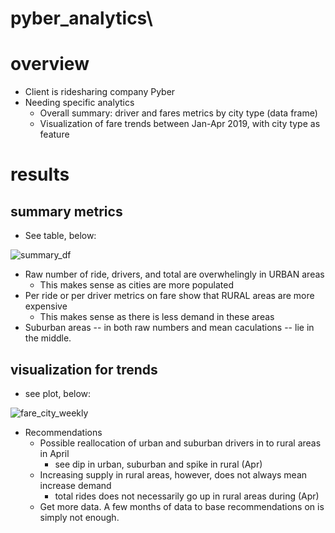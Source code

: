 # pyber_analytics\

# overview
* Client is ridesharing company Pyber
* Needing specific analytics
    * Overall summary: driver and fares metrics by city type (data frame)
    * Visualization of fare trends between Jan-Apr 2019, with city type as feature

# results
## summary metrics

* See table, below:

![summary_df]()

* Raw number of ride, drivers, and total are overwhelingly in URBAN areas
    * This makes sense as cities are more populated
* Per ride or per driver metrics on fare show that RURAL areas are more expensive
    * This makes sense as there is less demand in these areas
* Suburban areas -- in both raw numbers and mean caculations -- lie in the middle. 

## visualization for trends

* see plot, below:

![fare_city_weekly]()

* Recommendations
    * Possible reallocation of urban and suburban drivers in to rural areas in April
        * see dip in urban, suburban and spike in rural (Apr)
    * Increasing supply in rural areas, however, does not always mean increase demand
        * total rides does not necessarily go up in rural areas during (Apr)
    * Get more data. A few months of data to base recommendations on is simply not enough. 


